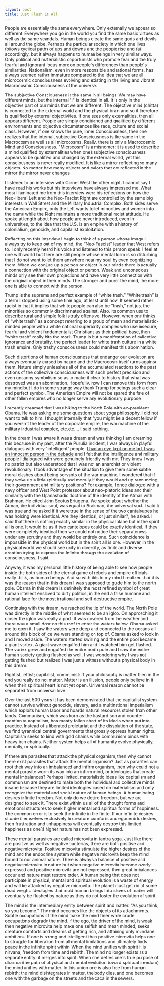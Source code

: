 ```yaml
---
layout: post
title: Just Flush It All
---
```

People are essentially the same everywhere. Only externally we appear so different. Everywhere you go in the world you find the same basic virtues as well as the same scandals. Human beings create the same gods and devils all around the globe. Perhaps the particular society in which one lives follows cyclical paths of ups and downs and the people rise and fall accordingly, but it always happens to human beings in very similar ways. Only political and materialistic opportunists who promote fear and the truly fearful and ignorant focus more on people´s differences than people´s similarities. Nationalism, even in more responsible and rational forms, has always seemed rather immature compared to the idea that we are all microcosmic consciousness evolving and existing in the living and vibrant Macrocosmic Consciousness of the universe.  
  
The subjective Consciousness is the same in all beings. We may have different minds, but the internal "I" is identical in all. It is only in the objective part of our minds that we are different. The objective mind (chitta) is connected to the external world and the physical brain and so it therefore is qualified by external objectivities. If one sees only externalities, then all appears different. People are simply conditioned and qualified by different environments and objective circumstances like race, culture and social class. However, if one knows the pure, inner Consciousness, then one realizes that the internal, subjective Consciousness is the same in the Macrocosm as well as all microcosms. Really, there is only a Macrocosmic Mind and Consciousness. "Microcosm" is a misnomer; it is used to describe a mind qualified by externalities when oneś subjective consciousness appears to be qualified and changed by the external world, yet this consciousness is never really modified. It is like a mirror reflecting so many objects. No matter how many objects and colors that are reflected in the mirror the mirror never changes.  
  
I listened to an interview with Cornel West the other night. I cannot say I have read his works but his interviews have always impressed me. What most illuminated me from this interview were his reflections on how the Neo-liberal Left and the Neo-Fascist Right are controlled by the same big interests in Wall Street and the Military Industrial Complex. Both sides serve the American Empire, only the Left wants to let minorities and women into the game while the Right maintains a more traditional racist attitude. He spoke at length about how people are never introduced, even in universities, to the idea that the U.S. is an empire with a history of colonialism, genocide, and capitalist exploitation.  
  
Reflecting on this interview I begin to think of a person whose image I always try to keep out of my mind, the “Neo-Fascist” leader that West refers to. I only recently heard his voice and listened to this person speak. I feel at one with world but there are still people whose mental form is so disturbing that I do not want to let them anywhere near my soul by even cognitizing them. When we conjure up a person or object in our minds there is actually a connection with the original object or person. Weak and unconscious minds only see their own projections and have very little connection with the original object in their minds. The stronger and purer the mind, the more one is able to connect with the person.  
  
Trump is the supreme and perfect example of “white trash.” “White trash” is a term I stopped using some time ago, at least until now. It seemed rather racist in that it implies that white people can also be “trash,” not just the minorities so commonly discriminated against. Also, its common use to describe rural and simple folk is truly offensive. However, when one thinks of “white trash” as a concept referring to a group of mean and materialistic-minded people with a white national superiority complex who use insecure, fearful and violent fundamentalist Christians as their political base, then “white trash” really hits the mark. Trump is but a manifestation of collective ignorance and brutality, the perfect leader for white trash culture in a white trash empire. Only trashy consciousness could manifest this abomination.  
  
Such distortions of human consciousness that endanger our evolution are always eventually cursed by nature and the Macrocosm itself turns against them. Nature simply unleashes all of the accumulated reactions to the past actions of the collective consciousness with such perfect precision and even uncanny symbolism so as to make it clear to history that what was destroyed was an abomination. Hopefully, now I can remove this form from my mind but I do in some strange way thank Trump for beings such a clear and perfect symbol. The American Empire will not be spared the fate of other fallen empires who no longer serve any evolutionary purpose.  
  
I recently dreamed that I was hiking to the North Pole with ex-president Obama.  He was asking me some questions about yoga philosophy.  I did not want to talk to him.  I thought internally that "you might be a decent fellow if you weren´t the leader of the corporate empire, the war machine of the military industrial complex, etc.etc....  I said nothing.    
  
In the dream I was aware it was a dream and was thinking I am dreaming this because in my past, after the Purulia incident, I was always in playful dialogues with very "intelligent" people.   [I had an eye kept on me but I was an innocent person in the debacle](https://williamenck.github.io/the-debate/) and I felt that the intelligence and military people I dialogued with were genuinely friendly with me.  They knew I was no patriot but also understood that I was not an anarchist or violent revolutionary.  I took advantage of the situation to give them some subtle moral clashes about being servants of the war machine.  I wondered that if they woke up a little spiritually and morally if they would end up renouncing their government and military positions?  For example, I once dialoged with a navy officer and West Point professor about neo-platonic ideas and their similarity with the Upanashadic doctrine of the identity of the Atman with Brahman.  He cited John Scotus Eriugena.  We spoke about whether the Atman, the individual soul, was equal to Brahman, the universal soul.  I said it was true and he asked if it were true in the sense of the two cantaloupes he was holding were identical.  Are they identical, or just similar?, he asked.  I said that there is nothing exactly similar in the physical plane but in the spirit all is one.  It would be as if two cantelopes could be exactly identical.  If they were completely identical then we could not notice their separateness under any scrutiny and they would be entirely one.  Such coincidence is impossible in the physical world but in the spirit all is one.  However, in the physical world we should see unity in diversity, as finite and diverse creation trying to express the Infinite through the evolution of consciousness, I said.  
  
Anyway, it was my personal little history of being able to see how people inside the both sides of the eternal game of rebels and empire officials really think, as human beings.  And so with this in my mind I realized that this was the reason that in this dream I was supposed to guide him to the north pole.  Obama in this dream is definitely the most refined symbol of great human intellect enslaved to dirty politics, in the end a false humane and rational face for the most irrational and self-destructive empire.    
  
Continuing with the dream, we reached the tip of the world.  The North Pole was directly in the middle of what seemed to be an igloo.  On approaching it closer the igloo was really a pool.  It was covered from the weather and there was a small door on this roof to enter the waters below.  Obama asked me to open it.  I saw the waters were deep and connected to the oceans all around this block of ice we were standing on top of.  Obama asked to look in and I moved aside.  The waters started swirling and the entire pool became a giant vortex.  A giant wave engulfed him and I watched him get flushed.  The vortex grew and engulfed the entire north pole and I saw the entire human society getting flushed as well.  I was wondering why I was not getting flushed but realized I was just a witness without a physical body in this dream.  
  
Rightist, leftist; capitalist, communist:  If your philosophy is matter then in the end you really do not matter.  Matter is an illusion, people only believe in it when their spiritual heart is not yet open.  Universal reason cannot be separated from universal love.    
  
Over the last 500 years it has been demonstrated that the capitalist system cannot survive without genocide, slavery, and a multinational imperialism which exploits human labor and hoards natural resources stolen from other lands. Communism, which was born as the bastard son and counter-reaction to capitalism, has mostly fallen short of its ideals when put into practice. Instead of a liberated proletariat and the dissolution of the state, we find tyrannical central governments that grossly oppress human rights. Capitalism seeks to bind with gold chains while communism binds with heavy iron chains. Neither system helps all of humanity evolve physically, mentally, or spiritually.  
  
If there are parasites that attack the physical organism, then why cannot there exist parasites that attack the mental organism? Just as parasites can root their way into an imbalanced and infirm organism, then why could not a mental parasite worm its way into an infirm mind, or ideologies that create mental imbalances? Perhaps limited, materialistic ideas like capitalism and communism are destined to make both the individual and collective minds insane because they are limited ideologies based on materialism and only recognize the material and social nature of human beings. A human being desires infinite freedom. Not only do we desire freedom, but we are designed to seek it. There exist within us all of the thought forms and emotional structures to seek higher mental and spiritual forms of happiness. The common error is to seek the infinite in the finite. If our infinite desires situate themselves exclusively in creature comforts and egocentric desires, then frustration and unhappiness will eventually destroy this limited happiness as one´ś higher nature has not been expressed.  
  
These mental parasites are called microvita in tantra yoga. Just like there are positive as well as negative bacterias, there are both positive and negative microvita. Positive microvita stimulate the higher desires of the mind and the endocrine system while negative microvita keep the mind bound to our animal nature. There is always a balance of positive and negative microvita in nature but when negative microvita become overly expressed and positive microvita are not expressed, then great imbalances occur and nature must restore order. A human being that does not participate in physical, mental and spiritual evolution is a waste of energy and will be attacked by negative microvita. The planet must get rid of some dead weight. Ideologies that mold human beings into slaves of matter will eventually be flushed by nature as they do not foster the evolution of spirit.  
  
The mind is the intermediary entity between spirit and matter. "As you think, so you become." The mind becomes like the objects of its attachments. Subtle occupations of the mind make the mind finer while crude occupations degrade the mind. If the ego, the driver of the mind, is weak then negative microvita help make one selfish and mean minded, seeks creature comforts and dreams of getting rich, and attaining only mundane ambitions. If one is strong and intelligent then positive microvita helps one to struggle for liberation from all mental limitations and ultimately finds peace in the infinite spirit within. When the mind unifies with spirit it is nirvana, freedom from time and rebirth. The mind no longer exists as a separate entity: it merges into spirit. When one defies one´s true purpose of dharma (the path of physical and mental evolution toward spiritual freedom) the mind unifies with matter. In this union one is also free from human rebirth: the mind disintegrates in matter, the body dies, and one becomes one with the garbage on the streets and the caca in the sewers.

